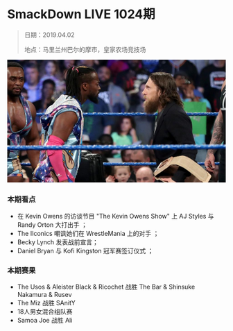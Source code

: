 # SmackDown LIVE 1024期 

> 日期：2019.04.02
>
> 地点：马里兰州巴尔的摩市，皇家农场竞技场

![](head.jpg)

### 本期看点

- 在 Kevin Owens 的访谈节目 "The Kevin Owens Show" 上 AJ Styles 与 Randy Orton 大打出手 ；
- The IIconics 嘲讽她们在 WrestleMania 上的对手 ；
- Becky Lynch 发表战前宣言；
- Daniel Bryan 与 Kofi Kingston 冠军赛签订仪式 ；


### 本期赛果

- The Usos & Aleister Black & Ricochet 战胜 The Bar & Shinsuke Nakamura & Rusev
- The Miz 战胜 SAnitY
- 18人男女混合组队赛
- Samoa Joe 战胜 Ali
